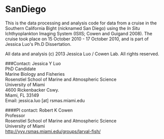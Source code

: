 SanDiego
========

This is the data processing and analysis code for data from a cruise in the Southern California Bight 
(nicknamed San Diego) using the _In Situ_ Ichthyoplankton Imaging System (ISIIS; Cowen and Guigand 2008).
The cruise took place on 15 October 2010 - 17 October 2010, and is part of Jessica Luo's Ph.D Dissertation. 

All data and analysis (c) 2013 Jessica Luo / Cowen Lab. All rights reserved.

###Contact:
Jessica Y Luo  
PhD Candidate  
Marine Biology and Fisheries  
Rosenstiel School of Marine and Atmospheric Science  
University of Miami  
4600 Rickenbacker Cswy.  
Miami, FL 33149  
Email: jessica.luo [at] rsmas.miami.edu  

####PI contact:
Robert K Cowen  
Professor  
Rosenstiel School of Marine and Atmospheric Science  
University of Miami  
http://yyy.rsmas.miami.edu/groups/larval-fish/
